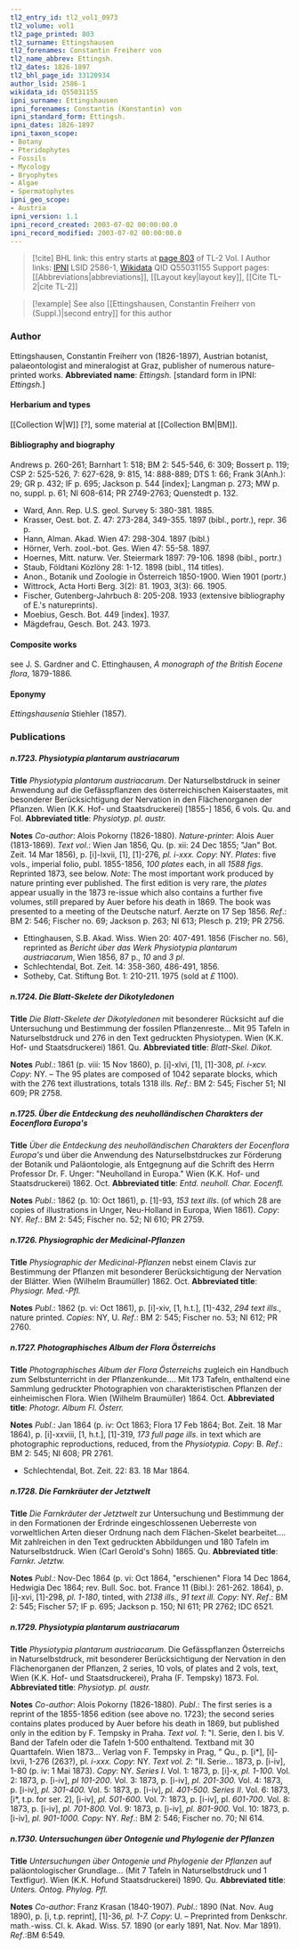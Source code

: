 ```yaml
---
tl2_entry_id: tl2_vol1_0973
tl2_volume: vol1
tl2_page_printed: 803
tl2_surname: Ettingshausen
tl2_forenames: Constantin Freiherr von
tl2_name_abbrev: Ettingsh.
tl2_dates: 1826-1897
tl2_bhl_page_id: 33120934
author_lsid: 2586-1
wikidata_id: Q55031155
ipni_surname: Ettingshausen
ipni_forenames: Constantin (Konstantin) von
ipni_standard_form: Ettingsh.
ipni_dates: 1826-1897
ipni_taxon_scope: 
- Botany
- Pteridophytes
- Fossils
- Mycology
- Bryophytes
- Algae
- Spermatophytes
ipni_geo_scope: 
- Austria
ipni_version: 1.1
ipni_record_created: 2003-07-02 00:00:00.0
ipni_record_modified: 2003-07-02 00:00:00.0
---
```


> [!cite] BHL link: this entry starts at [page 803](https://www.biodiversitylibrary.org/page/33120934) of TL-2 Vol. I
> Author links: [IPNI](https://www.ipni.org/a/2586-1) LSID 2586-1, [Wikidata](https://www.wikidata.org/wiki/Q55031155) QID Q55031155
> Support pages: [[Abbreviations|abbreviations]], [[Layout key|layout key]], [[Cite TL-2|cite TL-2]]

> [!example] See also [[Ettingshausen, Constantin Freiherr von (Suppl.)|second entry]] for this author

### Author

Ettingshausen, Constantin Freiherr von (1826-1897), Austrian botanist, palaeontologist and mineralogist at Graz, publisher of numerous nature-printed works. 
**Abbreviated name**: *Ettingsh.* \[standard form in IPNI: *Ettingsh.*\]

#### Herbarium and types

[[Collection W|W]] \[?\], some material at [[Collection BM|BM]].

#### Bibliography and biography

Andrews p. 260-261; Barnhart 1: 518; BM 2: 545-546, 6: 309; Bossert p. 119; CSP 2: 525-526, 7: 627-628, 9: 815, 14: 888-889; DTS 1: 66; Frank 3(Anh.): 29; GR p. 432; IF p. 695; Jackson p. 544 \[index\]; Langman p. 273; MW p. no, suppl. p. 61; NI 608-614; PR 2749-2763; Quenstedt p. 132.
- Ward, Ann. Rep. U.S. geol. Survey 5: 380-381. 1885.
- Krasser, Oest. bot. Z. 47: 273-284, 349-355. 1897 (bibl., portr.), repr. 36 p.
- Hann, Alman. Akad. Wien 47: 298-304. 1897 (bibl.)
- Hörner, Verh. zool.-bot. Ges. Wien 47: 55-58. 1897.
- Hoernes, Mitt. naturw. Ver. Steiermark 1897: 79-106. 1898 (bibl., portr.)
- Staub, Földtani Közlöny 28: 1-12. 1898 (bibl., 114 titles).
- Anon., Botanik und Zoologie in Österreich 1850-1900. Wien 1901 (portr.)
- Wittrock, Acta Horti Berg. 3(2): 81. 1903, 3(3): 66. 1905.
- Fischer, Gutenberg-Jahrbuch 8: 205-208. 1933 (extensive bibliography of E.'s natureprints).
- Moebius, Gesch. Bot. 449 \[index\]. 1937.
- Mägdefrau, Gesch. Bot. 243. 1973.

#### Composite works

see J. S. Gardner and C. Ettinghausen, *A monograph of the British Eocene flora*, 1879-1886.

#### Eponymy

*Ettingshausenia* Stiehler (1857).

### Publications

##### n.1723. Physiotypia plantarum austriacarum

**Title**
*Physiotypia plantarum austriacarum*. Der Naturselbstdruck in seiner Anwendung auf die Gefässpflanzen des österreichischen Kaiserstaates, mit besonderer Berücksichtigung der Nervation in den Flächenorganen der Pflanzen. Wien (K.K. Hof- und Staatsdruckerei) \[1855-\] 1856, 6 vols. Qu. and Fol.
**Abbreviated title**: *Physiotyp. pl. austr.*

**Notes**
*Co-author*: Alois Pokorny (1826-1880).
*Nature-printer*: Alois Auer (1813-1869).
*Text vol*.: Wien Jan 1856, Qu. (p. xii: 24 Dec 1855; "Jan" Bot. Zeit. 14 Mar 1856), p. \[i\]-lxvii, \[1\], \[1\]-276, *pl. i-xxx. Copy*: NY.
*Plates*: five vols., imperial folio, publ. 1855-1856, *100 plates* each, in all *1588 figs*. Reprinted 1873, see below.
*Note*: The most important work produced by nature printing ever published. The first edition is very rare, the *plates* appear usually in the 1873 re-issue which also contains a further five volumes, still prepared by Auer before his death in 1869. The book was presented to a meeting of the Deutsche naturf. Aerzte on 17 Sep 1856.
*Ref*.: BM 2: 546; Fischer no. 69; Jackson p. 263; NI 613; Plesch p. 219; PR 2756.
- Ettinghausen, S.B. Akad. Wiss. Wien 20: 407-491. 1856 (Fischer no. 56), reprinted as *Bericht über das Werk Physiotypia plantarum austriacarum*, Wien 1856, 87 p., *10* and *3 pl*.
- Schlechtendal, Bot. Zeit. 14: 358-360, 486-491, 1856.
- Sotheby, Cat. Stiftung Bot. 1: 210-211. 1975 (sold at *£* 1100).

##### n.1724. Die Blatt-Skelete der Dikotyledonen

**Title**
*Die Blatt-Skelete der Dikotyledonen* mit besonderer Rücksicht auf die Untersuchung und Bestimmung der fossilen Pflanzenreste... Mit 95 Tafeln in Naturselbstdruck und 276 in den Text gedruckten Physiotypen. Wien (K.K. Hof- und Staatsdruckerei) 1861. Qu.
**Abbreviated title**: *Blatt-Skel. Dikot.*

**Notes**
*Publ*.: 1861 (p. viii: 15 Nov 1860), p. \[i\]-xlvi, \[1\], \[1\]-308, *pl. i-xcv. Copy*: NY. – The 95 plates are composed of 1042 separate blocks, which with the 276 text illustrations, totals 1318 ills.
*Ref*.: BM 2: 545; Fischer 51; NI 609; PR 2758.

##### n.1725. Über die Entdeckung des neuholländischen Charakters der Eocenflora Europa's

**Title**
*Über die Entdeckung des neuholländischen Charakters der Eocenflora Europa's* und über die Anwendung des Naturselbstdruckes zur Förderung der Botanik und Paläontologie, als Entgegnung auf die Schrift des Herrn Professor Dr. F. Unger: "Neuholland in Europa." Wien (K.K. Hof- und Staatsdruckerei) 1862. Oct.
**Abbreviated title**: *Entd. neuholl. Char. Eocenfl.*

**Notes**
*Publ*.: 1862 (p. 10: Oct 1861), p. \[1\]-93, *153 text ills*. (of which 28 are copies of illustrations in Unger, Neu-Holland in Europa, Wien 1861). *Copy*: NY.
*Ref*.: BM 2: 545; Fischer no. 52; NI 610; PR 2759.

##### n.1726. Physiographic der Medicinal-Pflanzen

**Title**
*Physiographic der Medicinal-Pflanzen* nebst einem Clavis zur Bestimmung der Pflanzen mit besonderer Berücksichtigung der Nervation der Blätter. Wien (Wilhelm Braumüller) 1862. Oct.
**Abbreviated title**: *Physiogr. Med.-Pfl.*

**Notes**
*Publ*.: 1862 (p. vi: Oct 1861), p. \[i\]-xiv, \[1, h.t.\], \[1\]-432, *294 text ills*., nature printed.
*Copies*: NY, U.
*Ref*.: BM 2: 545; Fischer no. 53; NI 612; PR 2760.

##### n.1727. Photographisches Album der Flora Österreichs

**Title**
*Photographisches Album der Flora Österreichs* zugleich ein Handbuch zum Selbstunterricht in der Pflanzenkunde.... Mit 173 Tafeln, enthaltend eine Sammlung gedruckter Photographien von charakteristischen Pflanzen der einheimischen Flora. Wien (Wilhelm Braumüller) 1864. Oct.
**Abbreviated title**: *Photogr. Album Fl. Österr.*

**Notes**
*Publ*.: Jan 1864 (p. iv: Oct 1863; Flora 17 Feb 1864; Bot. Zeit. 18 Mar 1864), p. \[i\]-xxviii, \[1, h.t.\], \[1\]-319, *173 full page ills*. in text which are photographic reproductions, reduced, from the *Physiotypia. Copy*: B.
*Ref*.: BM 2: 545; NI 608; PR 2761.
- Schlechtendal, Bot. Zeit. 22: 83. 18 Mar 1864.

##### n.1728. Die Farnkräuter der Jetztwelt

**Title**
*Die Farnkräuter der Jetztwelt* zur Untersuchung und Bestimmung der in den Formationen der Erdrinde eingeschlossenen Ueberreste von vorweltlichen Arten dieser Ordnung nach dem Flächen-Skelet bearbeitet.... Mit zahlreichen in den Text gedruckten Abbildungen und 180 Tafeln im Naturselbstdruck. Wien (Carl Gerold's Sohn) 1865. Qu.
**Abbreviated title**: *Farnkr. Jetztw.*

**Notes**
*Publ*.: Nov-Dec 1864 (p. vi: Oct 1864, "erschienen" Flora 14 Dec 1864, Hedwigia Dec 1864; rev. Bull. Soc. bot. France 11 (Bibl.): 261-262. 1864), p. \[i\]-xvi, \[1\]-298, *pl. 1-180*, tinted, with *2138 ills., 91 text ill. Copy*: NY.
*Ref*.: BM 2: 545; Fischer 57; IF p. 695; Jackson p. 150; NI 611; PR 2762; IDC 6521.

##### n.1729. Physiotypia plantarum austriacarum

**Title**
*Physiotypia plantarum austriacarum*. Die Gefässpflanzen Österreichs in Naturselbstdruck, mit besonderer Berücksichtigung der Nervation in den Flächenorganen der Pflanzen, 2 series, 10 vols, of plates and 2 vols, text, Wien (K.K. Hof- und Staatsdruckerei), Praha (F. Tempsky) 1873. Fol.
**Abbreviated title**: *Physiotyp. pl. austr.*

**Notes**
*Co-author*: Alois Pokorny (1826-1880).
*Publ*.: The first series is a reprint of the 1855-1856 edition (see above no. 1723); the second series contains plates produced by Auer before his death in 1869, but published only in the edition by F. Tempsky in Praha.
*Text vol. 1*: "I. Serie, den I. bis V. Band der Tafeln oder die Tafeln 1-500 enthaltend. Textband mit 30 Quarttafeln. Wien 1873... Verlag von F. Tempsky in Prag, " Qu., p. \[i\*\], \[i\]-lxvii, 1-276 (263?), pl. *i-xxx. Copy*: NY.
*Text vol. 2*: "II. Serie... 1873, p. \[i-iv\], 1-80 (p. iv: 1 Mai 1873). *Copy*: NY.
*Series I*. Vol. 1: 1873, p. \[i\]-x, *pl. 1-100.*
Vol. 2: 1873, p. \[i-iv\], *pl 101-200*.
Vol. 3: 1873, p. \[i-iv\], *pl. 201-300.*
Vol. 4: 1873, p. \[i-iv\], *pl. 301-400.*
Vol. 5: 1873, p. \[i-iv\], *pl. 401-500.*
*Series II*. Vol. 6: 1873, \[i\*, t.p. for ser. 2\], \[i-iv\], *pl. 501-600.* Vol. 7: 1873, p. \[i-iv\], pl. *601-700*.
Vol. 8: 1873, p. \[i-iv\], *pl. 701-800.*
Vol. 9: 1873, p. \[i-iv\], *pl. 801-900.*
Vol. 10: 1873, p. \[i-iv\], *pl. 901-1000.*
*Copy*: NY.
*Ref*.: BM 2: 546; Fischer no. 70; NI 614.

##### n.1730. Untersuchungen über Ontogenie und Phylogenie der Pflanzen

**Title**
*Untersuchungen über Ontogenie und Phylogenie der Pflanzen* auf paläontologischer Grundlage... (Mit 7 Tafeln in Naturselbstdruck und 1 Textfigur). Wien (K.K. Hofund Staatsdruckerei) 1890. Qu.
**Abbreviated title**: *Unters. Ontog. Phylog. Pfl.*

**Notes**
*Co-author*: Franz Krasan (1840-1907).
*Publ*.: 1890 (Nat. Nov. Aug 1890), p. \[i, t.p. reprint\], \[1\]-36, *pl. 1-7. Copy*: U. – Preprinted from Denkschr. math.-wiss. Cl. k. Akad. Wiss. 57. 1890 (or early 1891, Nat. Nov. Mar 1891).
*Ref*.:BM 6:549.


